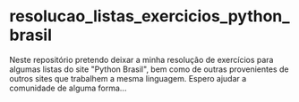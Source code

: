 # resolucao_listas_exercicios_python_brasil
Neste repositório pretendo deixar a minha resolução de exercícios para algumas listas do site "Python Brasil", bem como de outras provenientes de outros sites que trabalhem a mesma linguagem. Espero ajudar a comunidade de alguma forma...
